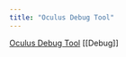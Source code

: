```yaml
---
title: "Oculus Debug Tool"
---
```


[Oculus Debug Tool](https://developer.oculus.com/documentation/pcsdk/latest/concepts/dg-debug-tool/)
[[Debug]]
